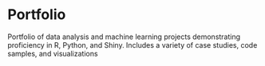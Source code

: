# Portfolio
Portfolio of data analysis and machine learning projects demonstrating proficiency in R, Python, and Shiny. Includes a variety of case studies, code samples, and visualizations
